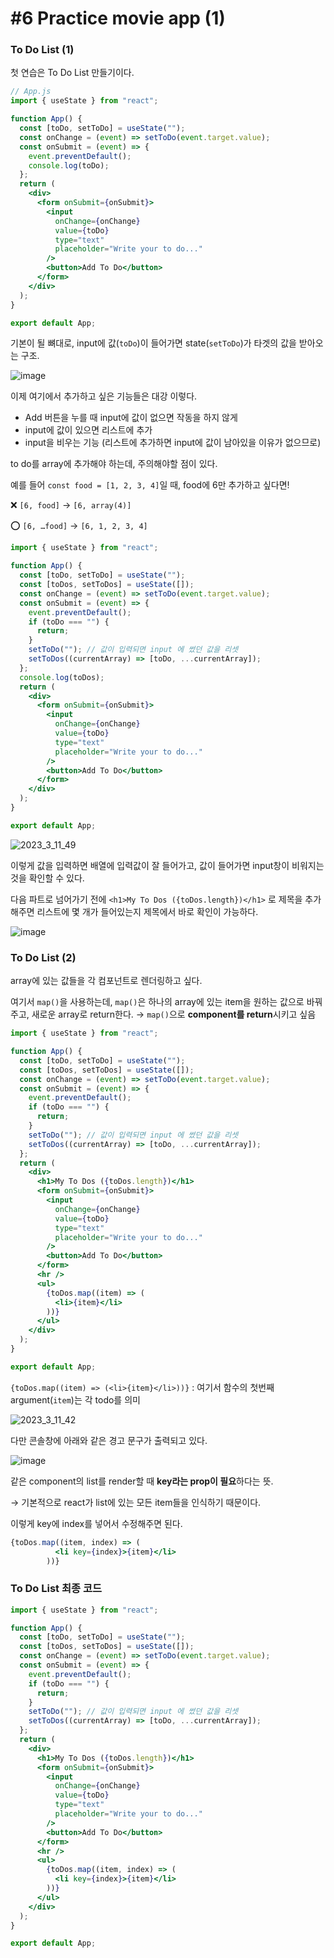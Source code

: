 # #6 Practice movie app (1)

### To Do List (1)

첫 연습은 To Do List 만들기이다. 

```jsx
// App.js
import { useState } from "react";

function App() {
  const [toDo, setToDo] = useState("");
  const onChange = (event) => setToDo(event.target.value);
  const onSubmit = (event) => {
    event.preventDefault();
    console.log(toDo);
  };
  return (
    <div>
      <form onSubmit={onSubmit}>
        <input 
          onChange={onChange}
          value={toDo} 
          type="text" 
          placeholder="Write your to do..." 
        />
        <button>Add To Do</button>
      </form>
    </div>
  );
}

export default App;
```

기본이 될 뼈대로, input에 값(`toDo`)이 들어가면 state(`setToDo`)가 타겟의 값을 받아오는 구조.

![image](https://user-images.githubusercontent.com/106129152/224466926-d3345183-dc7f-4a04-9efc-b375a2e6c5aa.png)

이제 여기에서 추가하고 싶은 기능들은 대강 이렇다.

- Add 버튼을 누를 때 input에 값이 없으면 작동을 하지 않게
- input에 값이 있으면 리스트에 추가
- input을 비우는 기능 (리스트에 추가하면 input에 값이 남아있을 이유가 없으므로)

to do를 array에 추가해야 하는데, 주의해야할 점이 있다.

예를 들어 `const food = [1, 2, 3, 4]`일 때, food에 6만 추가하고 싶다면!

❌ `[6, food]` → `[6, array(4)]` 

⭕ `[6, …food]` → `[6, 1, 2, 3, 4]`

```jsx
import { useState } from "react";

function App() {
  const [toDo, setToDo] = useState("");
  const [toDos, setToDos] = useState([]);
  const onChange = (event) => setToDo(event.target.value);
  const onSubmit = (event) => {
    event.preventDefault();
    if (toDo === "") {
      return;
    }
    setToDo(""); // 값이 입력되면 input 에 썼던 값을 리셋
    setToDos((currentArray) => [toDo, ...currentArray]);
  };
  console.log(toDos);
  return (
    <div>
      <form onSubmit={onSubmit}>
        <input 
          onChange={onChange}
          value={toDo} 
          type="text" 
          placeholder="Write your to do..." 
        />
        <button>Add To Do</button>
      </form>
    </div>
  );
}

export default App;
```

![2023_3_11_49](https://user-images.githubusercontent.com/106129152/224466935-6cfdfad7-4e64-4919-8d34-602493fbcb70.gif)


이렇게 값을 입력하면 배열에 입력값이 잘 들어가고, 값이 들어가면 input창이 비워지는 것을 확인할 수 있다.

다음 파트로 넘어가기 전에 `<h1>My To Dos ({toDos.length})</h1>` 로 제목을 추가해주면 리스트에 몇 개가 들어있는지 제목에서 바로 확인이 가능하다.

![image](https://user-images.githubusercontent.com/106129152/224466951-0c4aae33-3c53-4b9f-a0a7-db76b58c53ea.png)


### To Do List (2)

array에 있는 값들을 각 컴포넌트로 렌더링하고 싶다.

여기서 `map()`을 사용하는데, `map()`은 하나의 array에 있는 item을 원하는 값으로 바꿔주고, 새로운 array로 return한다. → `map()`으로 **component를 return**시키고 싶음

```jsx
import { useState } from "react";

function App() {
  const [toDo, setToDo] = useState("");
  const [toDos, setToDos] = useState([]);
  const onChange = (event) => setToDo(event.target.value);
  const onSubmit = (event) => {
    event.preventDefault();
    if (toDo === "") {
      return;
    }
    setToDo(""); // 값이 입력되면 input 에 썼던 값을 리셋
    setToDos((currentArray) => [toDo, ...currentArray]);
  };
  return (
    <div>
      <h1>My To Dos ({toDos.length})</h1>
      <form onSubmit={onSubmit}>
        <input 
          onChange={onChange}
          value={toDo} 
          type="text" 
          placeholder="Write your to do..." 
        />
        <button>Add To Do</button>
      </form>
      <hr />
      <ul>
        {toDos.map((item) => (
          <li>{item}</li>
        ))}
      </ul>
    </div>
  );
}

export default App;
```

`{toDos.map((item) => (<li>{item}</li>))}` : 여기서 함수의 첫번째 argument(`item`)는 각 todo를 의미

![2023_3_11_42](https://user-images.githubusercontent.com/106129152/224466958-aafed75d-6d0c-403f-8980-03a9d710eacf.gif)


다만 콘솔창에 아래와 같은 경고 문구가 출력되고 있다.

![image](https://user-images.githubusercontent.com/106129152/224466977-c34c92d4-8817-443f-b1fb-004c6f117642.png)

같은 component의 list를 render할 때 **key라는 prop이 필요**하다는 뜻.

→ 기본적으로 react가 list에 있는 모든 item들을 인식하기 때문이다.

이렇게 key에 index를 넣어서 수정해주면 된다.

```jsx
{toDos.map((item, index) => (
          <li key={index}>{item}</li>
        ))}
```

### To Do List 최종 코드

```jsx
import { useState } from "react";

function App() {
  const [toDo, setToDo] = useState("");
  const [toDos, setToDos] = useState([]);
  const onChange = (event) => setToDo(event.target.value);
  const onSubmit = (event) => {
    event.preventDefault();
    if (toDo === "") {
      return;
    }
    setToDo(""); // 값이 입력되면 input 에 썼던 값을 리셋
    setToDos((currentArray) => [toDo, ...currentArray]);
  };
  return (
    <div>
      <h1>My To Dos ({toDos.length})</h1>
      <form onSubmit={onSubmit}>
        <input 
          onChange={onChange}
          value={toDo} 
          type="text" 
          placeholder="Write your to do..." 
        />
        <button>Add To Do</button>
      </form>
      <hr />
      <ul>
        {toDos.map((item, index) => (
          <li key={index}>{item}</li>
        ))}
      </ul>
    </div>
  );
}

export default App;
```
